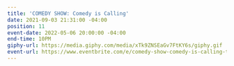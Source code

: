 ```yaml
---
title: 'COMEDY SHOW: Comedy is Calling'
date: 2021-09-03 21:31:00 -04:00
position: 11
event-date: 2022-05-06 20:00:00 -04:00
end-time: 10PM
giphy-url: https://media.giphy.com/media/xTk9ZNSEaGv7FtKY6s/giphy.gif
event-url: https://www.eventbrite.com/e/comedy-show-comedy-is-calling-tickets-329113416087
---
```



